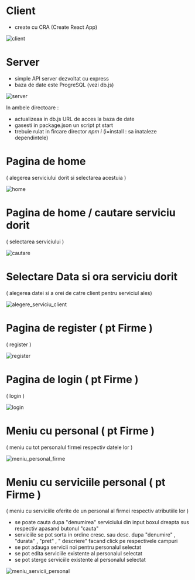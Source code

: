 
# Client
 - create cu CRA (Create React App)
 
 <img src="/SS Licenta/client.png" alt="client"/>


# Server
 - simple API server dezvoltat cu express
 - baza de date este ProgreSQL (vezi db.js)

<img src="/SS Licenta/server.png" alt="server"/>

In ambele directoare : 
  - actualizeaa in db.js URL de acces la baza de date
  - gasesti in package.json un script pt start
  - trebuie rulat in fircare director _npm i_ (i=install : sa inataleze dependintele) 

# Pagina de home 
( alegerea serviciului dorit si selectarea acestuia )

<img src="/SS Licenta/home.png" alt="home"/>

# Pagina de home / cautare serviciu dorit 
( selectarea serviciului )

<img src="/SS Licenta/cautare.png" alt="cautare"/>

# Selectare Data si ora serviciu dorit 
( alegerea datei si a orei de catre client pentru serviciul ales)

<img src="/SS Licenta/alegere_serviciu_client.png" alt="alegere_serviciu_client"/>

# Pagina de register ( pt Firme ) 
( register )

<img src="/SS Licenta/register.png" alt="register"/>

# Pagina de login ( pt Firme ) 
( login )

<img src="/SS Licenta/login.png" alt="login"/>

# Meniu cu personal ( pt Firme ) 
( meniu cu tot personalul firmei respectiv datele lor )

<img src="/SS Licenta/meniu_personal_firme.png" alt="meniu_personal_firme"/>

# Meniu cu serviciile personal ( pt Firme ) 
( meniu cu serviciile oferite de un personal al firmei respectiv atributiile lor )
- se poate cauta dupa "denumirea" serviciului din input boxul dreapta sus respectiv apasand butonul "cauta"
- serviciile se pot sorta in ordine cresc. sau desc. dupa "denumire" , "durata" , "pret" , " descriere" facand click pe respectivele campuri
- se pot adauga servicii noi pentru personalul selectat
- se pot edita serviciile existente al personalul selectat
- se pot sterge serviciile existente al personalul selectat

<img src="/SS Licenta/meniu_servicii_personal.png" alt="meniu_servicii_personal"/>